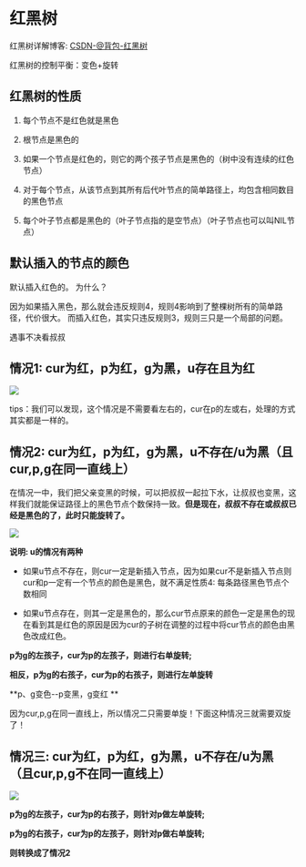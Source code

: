 
# 红黑树

红黑树详解博客: [CSDN-@背包-红黑树](https://blog.csdn.net/Yu_Cblog/article/details/128210260?ops_request_misc=%257B%2522request%255Fid%2522%253A%2522170521445016777224482790%2522%252C%2522scm%2522%253A%252220140713.130102334.pc%255Fblog.%2522%257D&request_id=170521445016777224482790&biz_id=0&utm_medium=distribute.pc_search_result.none-task-blog-2~blog~first_rank_ecpm_v1~rank_v31_ecpm-1-128210260-null-null.nonecase&utm_term=红黑树&spm=1018.2226.3001.4450)

红黑树的控制平衡：变色+旋转

## 红黑树的性质

1. 每个节点不是红色就是黑色

2. 根节点是黑色的

3. 如果一个节点是红色的，则它的两个孩子节点是黑色的（树中没有连续的红色节点）

4. 对于每个节点，从该节点到其所有后代叶节点的简单路径上，均包含相同数目的黑色节点

5. 每个叶子节点都是黑色的（叶子节点指的是空节点）（叶子节点也可以叫NIL节点）

## 默认插入的节点的颜色
默认插入红色的。
为什么？

因为如果插入黑色，那么就会违反规则4，规则4影响到了整棵树所有的简单路径，代价很大。
而插入红色，其实只违反规则3，规则三只是一个局部的问题。

遇事不决看叔叔

## 情况1: cur为红，p为红，g为黑，u存在且为红
![](https://img-blog.csdnimg.cn/8dd92fea331e4b3daca6646dc7d9b762.png)

tips：我们可以发现，这个情况是不需要看左右的，cur在p的左或右，处理的方式其实都是一样的。

## 情况2: cur为红，p为红，g为黑，u不存在/u为黑（且cur,p,g在同一直线上）

在情况一中，我们把父亲变黑的时候，可以把叔叔一起拉下水，让叔叔也变黑，这样我们就能保证路径上的黑色节点个数保持一致。**但是现在，叔叔不存在或叔叔已经是黑色的了，此时只能旋转了。**

![](https://img-blog.csdnimg.cn/90f4451c2e9f4e308c366f4cd75519fa.png)

**说明: u的情况有两种**

- 如果u节点不存在，则cur一定是新插入节点，因为如果cur不是新插入节点则cur和p一定有一个节点的颜色是黑色，就不满足性质4: 每条路径黑色节点个数相同

- 如果u节点存在，则其一定是黑色的，那么cur节点原来的颜色一定是黑色的现在看到其是红色的原因是因为cur的子树在调整的过程中将cur节点的颜色由黑色改成红色。

**p为g的左孩子，cur为p的左孩子，则进行右单旋转;**

**相反，p为g的右孩子，cur为p的右孩子，则进行左单旋转**

**p、g变色--p变黑，g变红 **

因为cur,p,g在同一直线上，所以情况二只需要单旋！下面这种情况三就需要双旋了！

## 情况三: cur为红，p为红，g为黑，u不存在/u为黑（且cur,p,g不在同一直线上）

![](https://img-blog.csdnimg.cn/c0f03eaa3665427fa776449ab9c28fa9.png)

**p为g的左孩子，cur为p的右孩子，则针对p做左单旋转;**

**p为g的右孩子，cur为p的左孩子，则针对p做右单旋转;**

**则转换成了情况2**